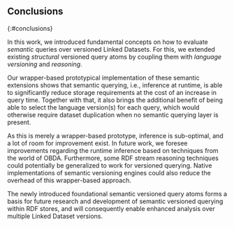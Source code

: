 ## Conclusions
{:#conclusions}

In this work, we introduced fundamental concepts on how to evaluate _semantic_ queries over versioned Linked Datasets.
For this, we extended existing _structural_ versioned query atoms by coupling them with _language versioning_ and _reasoning_.

Our wrapper-based prototypical implementation of these semantic extensions shows
that semantic querying, i.e., inference at runtime,
is able to significantly reduce storage requirements
at the cost of an increase in query time.
Together with that, it also brings the additional benefit of
being able to select the language version(s) for each query,
which would otherwise require dataset duplication when no semantic querying layer is present.

As this is merely a wrapper-based prototype,
inference is sub-optimal,
and a lot of room for improvement exist.
In future work, we foresee improvements regarding the runtime inference based on techniques from the world of OBDA.
Furthermore, some RDF stream reasoning techniques could potentially be generalized to work for versioned querying.
Native implementations of semantic versioning engines could also reduce the overhead of this wrapper-based approach.

The newly introduced foundational semantic versioned query atoms
forms a basis for future research and development of semantic versioned querying within RDF stores,
and will consequently enable enhanced analysis over multiple Linked Dataset versions.

